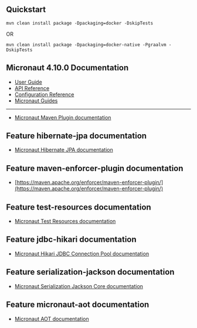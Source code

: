 ## Quickstart
`mvn clean install package -Dpackaging=docker -DskipTests`

OR

`mvn clean install package -Dpackaging=docker-native -Pgraalvm -DskipTests`

## Micronaut 4.10.0 Documentation

- [User Guide](https://docs.micronaut.io/4.10.0/guide/index.html)
- [API Reference](https://docs.micronaut.io/4.10.0/api/index.html)
- [Configuration Reference](https://docs.micronaut.io/4.10.0/guide/configurationreference.html)
- [Micronaut Guides](https://guides.micronaut.io/index.html)
---

- [Micronaut Maven Plugin documentation](https://micronaut-projects.github.io/micronaut-maven-plugin/latest/)
## Feature hibernate-jpa documentation

- [Micronaut Hibernate JPA documentation](https://micronaut-projects.github.io/micronaut-sql/latest/guide/index.html#hibernate)


## Feature maven-enforcer-plugin documentation

- [https://maven.apache.org/enforcer/maven-enforcer-plugin/](https://maven.apache.org/enforcer/maven-enforcer-plugin/)


## Feature test-resources documentation

- [Micronaut Test Resources documentation](https://micronaut-projects.github.io/micronaut-test-resources/latest/guide/)


## Feature jdbc-hikari documentation

- [Micronaut Hikari JDBC Connection Pool documentation](https://micronaut-projects.github.io/micronaut-sql/latest/guide/index.html#jdbc)


## Feature serialization-jackson documentation

- [Micronaut Serialization Jackson Core documentation](https://micronaut-projects.github.io/micronaut-serialization/latest/guide/)


## Feature micronaut-aot documentation

- [Micronaut AOT documentation](https://micronaut-projects.github.io/micronaut-aot/latest/guide/)


